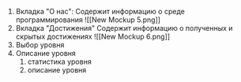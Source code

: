 1. Вкладка "О нас":
	Содержит информацию о среде программирования
	![[New Mockup 5.png]]
2. Вкладка "Достижения"
	Содержит информацию о полученных и скрытых достижениях
	![[New Mockup 6.png]]
3. Выбор уровня
4. Описание уровня
	1. статистика уровня
	2. описание уровня